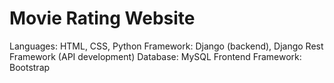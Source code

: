 # Movie Rating Website
Languages: HTML, CSS, Python
Framework: Django (backend), Django Rest Framework (API development)
Database: MySQL
Frontend Framework: Bootstrap
